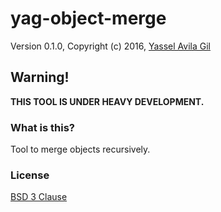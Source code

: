 yag-object-merge
=====

Version 0.1.0, Copyright (c) 2016, [Yassel Avila Gil](http://yasselavila.com)

## Warning!

**THIS TOOL IS UNDER HEAVY DEVELOPMENT.**

### What is this?

Tool to merge objects recursively.

### License

[BSD 3 Clause](./LICENSE.txt)
